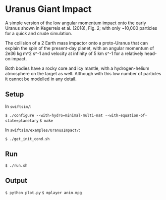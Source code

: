 Uranus Giant Impact
===================

A simple version of the low angular momentum impact onto the early Uranus shown
in Kegerreis et al. (2018), Fig. 2; with only ~10,000 particles for a quick and
crude simulation.

The collision of a 2 Earth mass impactor onto a proto-Uranus that can explain
the spin of the present-day planet, with an angular momentum of 2e36 kg m^2 s^-1
and velocity at infinity of 5 km s^-1 for a relatively head-on impact.

Both bodies have a rocky core and icy mantle, with a hydrogen-helium atmosphere
on the target as well. Although with this low number of particles it cannot be
modelled in any detail.

Setup
-----

In `swiftsim/`:

`$ ./configure --with-hydro=minimal-multi-mat --with-equation-of-state=planetary`
`$ make`

In `swiftsim/examples/UranusImpact/`:

`$ ./get_init_cond.sh`

Run
---

`$ ./run.sh`

Output
------

`$ python plot.py`
`$ mplayer anim.mpg`

